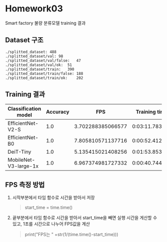 # Homework03
Smart factory 불량 분류모델 training 결과

## Dataset 구조
```
./splitted_dataset:	488
./splitted_dataset/val:	98
./splitted_dataset/val/false:	47
./splitted_dataset/val/ok:	51
./splitted_dataset/train:	390
./splitted_dataset/train/false:	188
./splitted_dataset/train/ok:	202
```

## Training 결과
|Classification model|Accuracy|FPS|Training time|Batch size|Learning rate|Other prams|
|----|----|----|----|----|----|----|
|EfficientNet-V2-S|1.0|3.702288385066577|0:03:11.783967|16|0.0071|-|
|EfficientNet-B0|1.0|7.805810571137716|0:00:52.412271|16|0.00245|-| 
|DeiT-Tiny|1.0|5.135415021408256|0:01:53.853308|16|0.000005|-|
|MobileNet-V3-large-1x|1.0|6.967374981727332|0:00:40.744901 |16|2.900e-03|-|


## FPS 측정 방법
1. 시작부분에서 타임 함수로 시간을 받아서 저장  
    >start_time = time.time()

2. 끝부분에서 타임 함수로 시간을 받아서 start_time을 빼면 실행 시간을 게산할 수 있고, 1초를 시간으로 나누어 FPS값을 계산    
    >print("FPS는 " +str(1/(time.time()-start_time)))